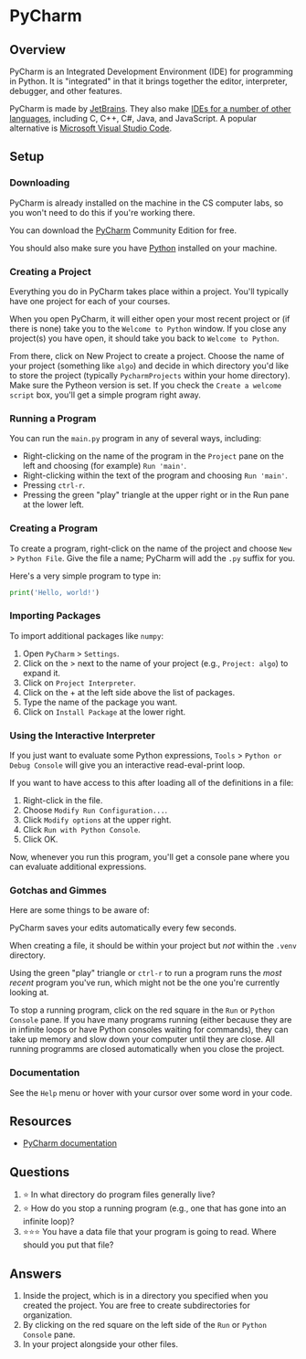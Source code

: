# PyCharm

## Overview
PyCharm is an Integrated Development Environment (IDE) for programming in Python. It is "integrated" in that it brings together the editor, interpreter, debugger, and other features.

PyCharm is made by [JetBrains](https://www.jetbrains.com/). They also make [IDEs for a number of other languages](https://www.jetbrains.com/ides/), including C, C++, C#, Java, and JavaScript. A popular alternative is [Microsoft Visual Studio Code](development_tools/vs_code.md).

## Setup
### Downloading
PyCharm is already installed on the machine in the CS computer labs, so you won't need to do this if you're working there.

You can download the [PyCharm](https://www.jetbrains.com/pycharm/) Community Edition for free.

You should also make sure you have [Python](https://www.python.org/) installed on your machine.

### Creating a Project
Everything you do in PyCharm takes place within a project. You'll typically have one project for each of your courses.

When you open PyCharm, it will either open your most recent project or (if there is none) take you to the `Welcome to Python` window. If you close any project(s) you have open, it should take you back to `Welcome to Python`.

From there, click on New Project to create a project. Choose the name of your project (something like `algo`) and decide in which directory you'd like to store the project (typically `PycharmProjects` within your home directory). Make sure the Pytheon version is set. If you check the `Create a welcome script` box, you'll get a simple program right away.

### Running a Program
You can run the `main.py` program in any of several ways, including:
- Right-clicking on the name of the program in the `Project` pane on the left and choosing (for example) `Run 'main'`.
- Right-clicking within the text of the program and choosing `Run 'main'`.
- Pressing `ctrl-r`.
- Pressing the green "play" triangle at the upper right or in the Run pane at the lower left.


### Creating a Program
To create a program, right-click on the name of the project and choose `New` > `Python File`. Give the file a name; PyCharm will add the `.py` suffix for you.

Here's a very simple program to type in:

```python
print('Hello, world!')
```

### Importing Packages

To import additional packages like `numpy`:
1. Open `PyCharm` > `Settings`.
2. Click on the > next to the name of your project (e.g., `Project: algo`) to expand it.
3. Click on `Project Interpreter`.
4. Click on the + at the left side above the list of packages.
5. Type the name of the package you want.
6. Click on `Install Package` at the lower right.

### Using the Interactive Interpreter

If you just want to evaluate some Python expressions, `Tools` > `Python or Debug Console` will give you an interactive read-eval-print loop.

If you want to have access to this after loading all of the definitions in a file:
1. Right-click in the file.
2. Choose `Modify Run Configuration...`.
3. Click `Modify options` at the upper right.
4. Click `Run with Python Console`.
5. Click OK.

Now, whenever you run this program, you'll get a console pane where you can evaluate additional expressions.

### Gotchas and Gimmes

Here are some things to be aware of:

PyCharm saves your edits automatically every few seconds.

When creating a file, it should be within your project but *not* within the `.venv` directory.

Using the green "play" triangle or `ctrl-r` to run a program runs the *most recent* program you've run, which might not be the one you're currently looking at.

To stop a running program, click on the red square in the `Run` or `Python Console` pane. If you have many programs running (either because they are in infinite loops or have Python consoles waiting for commands), they can take up memory and slow down your computer until they are close. All running programms are closed automatically when you close the project.

### Documentation
See the `Help` menu or hover with your cursor over some word in your code.

## Resources
- [PyCharm documentation](https://www.jetbrains.com/help/pycharm/)


## Questions
1. :star: In what directory do program files generally live?
1. :star: How do you stop a running program (e.g., one that has gone into an infinite loop)?
1. :star::star::star: You have a data file that your program is going to read. Where should you put that file?

## Answers
1. Inside the project, which is in a directory you specified when you created the project. You are free to create subdirectories for organization.
1. By clicking on the red square on the left side of the `Run` or `Python Console` pane.
1. In your project alongside your other files.
